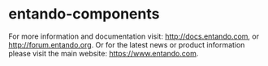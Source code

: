 # entando-components

For more information and documentation visit: http://docs.entando.com, or http://forum.entando.org. Or for the latest news or product information please visit the main website: https://www.entando.com.
